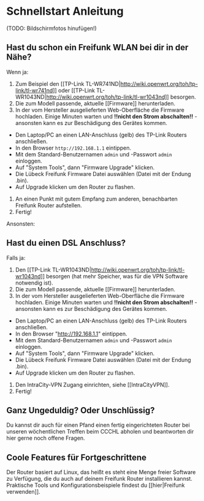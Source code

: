# Schnellstart Anleitung

(TODO: Bildschirmfotos hinufügen!)

## Hast du schon ein Freifunk WLAN bei dir in der Nähe?

Wenn ja:

 1. Zum Beispiel den [[TP-Link TL-WR741ND|http://wiki.openwrt.org/toh/tp-link/tl-wr741nd]] oder [[TP-Link TL-WR1043ND|http://wiki.openwrt.org/toh/tp-link/tl-wr1043nd]] besorgen.
 1. Die zum Modell passende, aktuelle [[Firmware]] herunterladen.
 1. In der vom Hersteller ausgelieferten Web-Oberfläche die Firmware hochladen. Einige Minuten warten und **!!nicht den Strom abschalten!!** - ansonsten kann es zur Beschädigung des Gerätes kommen.
   * Den Laptop/PC an einen LAN-Anschluss (gelb) des TP-Link Routers anschließen.
   * In den Browser `http://192.168.1.1` eintippen.
   * Mit dem Standard-Benutzernamen `admin` und -Passwort `admin` einloggen.
   * Auf "System Tools", dann "Firmware Upgrade" klicken.
   * Die Lübeck Freifunk Firmware Datei auswählen (Datei mit der Endung .bin).
   * Auf Upgrade klicken um den Router zu flashen.
 1. An einen Punkt mit gutem Empfang zum anderen, benachbarten Freifunk Router aufstellen.
 1. Fertig!

Ansonsten:

## Hast du einen DSL Anschluss?

Falls ja:

 1. Den [[TP-Link TL-WR1043ND|http://wiki.openwrt.org/toh/tp-link/tl-wr1043nd]] besorgen (hat mehr Speicher, was für die VPN Software notwendig ist).
 1. Die zum Modell passende, aktuelle [[Firmware]] herunterladen.
 1. In der vom Hersteller ausgelieferten Web-Oberfläche die Firmware hochladen. Einige Minuten warten und **!!nicht den Strom abschalten!!** - ansonsten kann es zur Beschädigung des Gerätes kommen.
   * Den Laptop/PC an einen LAN-Anschluss (gelb) des TP-Link Routers anschließen.
   * In den Browser "http://192.168.1.1" eintippen.
   * Mit dem Standard-Benutzernamen `admin` und -Passwort `admin` einloggen.
   * Auf "System Tools", dann "Firmware Upgrade" klicken.
   * Die Lübeck Freifunk Firmware Datei auswählen (Datei mit der Endung .bin).
   * Auf Upgrade klicken um den Router zu flashen.
 1. Den IntraCity-VPN Zugang einrichten, siehe [[IntraCityVPN]].
 1. Fertig!

## Ganz Ungeduldig? Oder Unschlüssig?

Du kannst dir auch für einen Pfand einen fertig eingerichteten Router bei unseren wöchentlichen Treffen beim CCCHL abholen und beantworten dir hier gerne noch offene Fragen.

## Coole Features für Fortgeschrittene

Der Router basiert auf Linux, das heißt es steht eine Menge freier Software zu Verfügung, die du auch auf deinem Freifunk Router installieren kannst. Praktische Tools und Konfigurationsbeispiele findest du [[hier|Freifunk verwenden]].